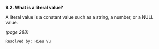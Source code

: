**9.2. What is a literal value?**

A literal value is a constant value such as a string, a number, or a NULL value.

*(page 288)*

`Resolved by: Hieu Vu`
